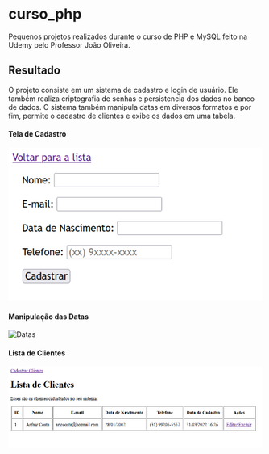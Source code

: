 # curso_php

Pequenos projetos realizados durante o curso de PHP e MySQL feito na Udemy pelo Professor João Oliveira.

## Resultado

O projeto consiste em um sistema de cadastro e login de usuário. Ele também realiza criptografia de senhas e persistencia dos dados no banco de dados. O sistema também manipula datas em diversos formatos e por fim, permite o cadastro de clientes e exibe os dados em uma tabela.

#### Tela de Cadastro
![Cadastro](imagens/cadastrocliente.png "Foto representando o cadastro no sistema.")

#### Manipulação das Datas
![Datas](imagens/data.png "Foto representando as diversas formas de manipulação de datas .")

#### Lista de Clientes
![Clientes](imagens/listaclientes.png "Foto representando a tabela de visualização dos clientes cadastrados .")

